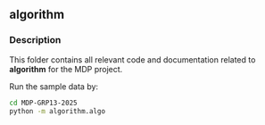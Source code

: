 ## algorithm

### Description
This folder contains all relevant code and documentation related to **algorithm** for the MDP project.

Run the sample data by:

```bash
cd MDP-GRP13-2025
python -m algorithm.algo
```
